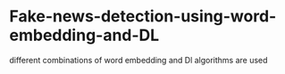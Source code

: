 # Fake-news-detection-using-word-embedding-and-DL

different combinations of word embedding and Dl algorithms are used

